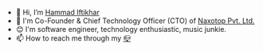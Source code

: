 - 👋 Hi, I’m [Hammad Iftikhar](https://github.com/hammadiftikhar82)
- 💼 I'm Co-Founder & Chief Technology Officer (CTO) of [Naxotop Pvt. Ltd.](https://github.com/naxotop)
- 😊 I'm software engineer, technology enthusiastic, music junkie.
- 📫 How to reach me through my [📪](mailto:hammad@naxotop.com)

<!---
HammadIftikhar82/HammadIftikhar82 is a ✨ special ✨ repository because its `README.md` (this file) appears on your GitHub profile.
You can click the Preview link to take a look at your changes.
--->
